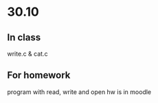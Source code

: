 # 30.10
## In class
write.c & cat.c
## For homework
program with read, write and open
hw is in moodle
